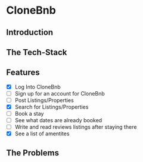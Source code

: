 # CloneBnb

## Introduction

## The Tech-Stack

## Features

- [X] Log Into CloneBnb
- [ ] Sign up for an account for CloneBnb
- [ ] Post Listings/Properties
- [X] Search for Listings/Properties 
- [ ] Book a stay
- [ ] See what dates are already booked
- [ ] Write and read reviews listings after staying there
- [X] See a list of amentites

## The Problems
